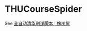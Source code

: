 # THUCourseSpider

See  [全自动清华刷课脚本 | 橡树屋](https://szp15.com/2020/09/12/automatic-thu-course-crawler/)
